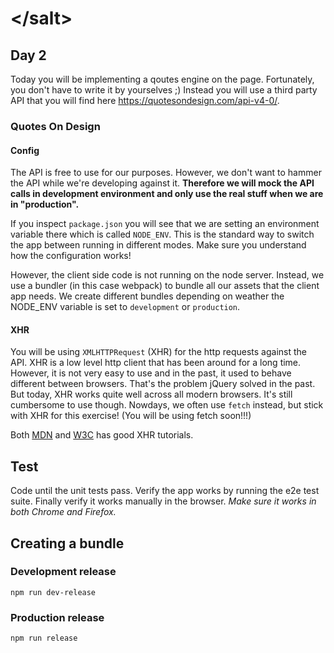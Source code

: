 # &lt;/salt&gt;
## Day 2
Today you will be implementing a qoutes engine on the page. Fortunately, you don't have to write it by yourselves ;)
Instead you will use a third party API that you will find here <https://quotesondesign.com/api-v4-0/>. 

### Quotes On Design
#### Config
The API is free to use for our purposes. However, we don't want to hammer the API while we're developing against it. __Therefore we will mock the API calls in development environment and only use the real stuff when we are in "production".__

If you inspect `package.json` you will see that we are setting an environment variable there which is called `NODE_ENV`. This is the standard way to switch the app between running in different modes. Make sure you understand how the configuration works!

However, the client side code is not running on the node server. Instead, we use a bundler (in this case webpack) to bundle all our assets that the client app needs. We create different bundles depending on weather the NODE_ENV variable is set to `development` or `production`.

#### XHR
You will be using `XMLHTTPRequest` (XHR) for the http requests against the API. XHR is a low level http client that has been around for a long time. However, it is not very easy to use and in the past, it used to behave different between browsers. That's the problem jQuery solved in the past. But today, XHR works quite well across all modern browsers. It's still cumbersome to use though. Nowdays, we often use `fetch` instead, but stick with XHR for this exercise! (You will be using fetch soon!!!)

Both [MDN](https://developer.mozilla.org/en-US/docs/Web/API/XMLHttpRequest/Using_XMLHttpRequest) and [W3C](https://www.w3schools.com/xml/xml_http.asp) has good XHR tutorials.

## Test
Code until the unit tests pass. Verify the app works by running the e2e test suite. Finally verify it works manually in the browser. _Make sure it works in both Chrome and Firefox._ 

## Creating a bundle
### Development release
`npm run dev-release`

### Production release
`npm run release`
